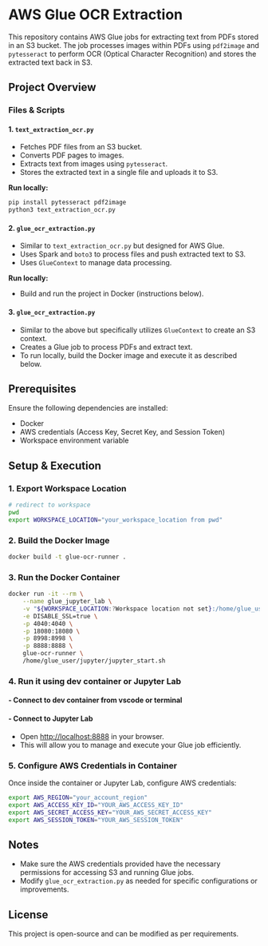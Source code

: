 # AWS Glue OCR Extraction

This repository contains AWS Glue jobs for extracting text from PDFs stored in an S3 bucket. The job processes images within PDFs using `pdf2image` and `pytesseract` to perform OCR (Optical Character Recognition) and stores the extracted text back in S3.

## Project Overview
### Files & Scripts

#### 1. `text_extraction_ocr.py`
- Fetches PDF files from an S3 bucket.
- Converts PDF pages to images.
- Extracts text from images using `pytesseract`.
- Stores the extracted text in a single file and uploads it to S3.

**Run locally:**
```sh
pip install pytesseract pdf2image
python3 text_extraction_ocr.py
```

#### 2. `glue_ocr_extraction.py`
- Similar to `text_extraction_ocr.py` but designed for AWS Glue.
- Uses Spark and `boto3` to process files and push extracted text to S3.
- Uses `GlueContext` to manage data processing.

**Run locally:**
- Build and run the project in Docker (instructions below).

#### 3. `glue_ocr_extraction.py`
- Similar to the above but specifically utilizes `GlueContext` to create an S3 context.
- Creates a Glue job to process PDFs and extract text.
- To run locally, build the Docker image and execute it as described below.

## Prerequisites
Ensure the following dependencies are installed:
- Docker
- AWS credentials (Access Key, Secret Key, and Session Token)
- Workspace environment variable

## Setup & Execution

### 1. Export Workspace Location
```sh
# redirect to workspace 
pwd
export WORKSPACE_LOCATION="your_workspace_location from pwd"
```

### 2. Build the Docker Image
```sh
docker build -t glue-ocr-runner .
```

### 3. Run the Docker Container
```sh
docker run -it --rm \
    --name glue_jupyter_lab \
    -v "${WORKSPACE_LOCATION:?Workspace location not set}:/home/glue_user/workspace/jupyter_workspace" \
    -e DISABLE_SSL=true \
    -p 4040:4040 \
    -p 18080:18080 \
    -p 8998:8998 \
    -p 8888:8888 \
    glue-ocr-runner \
    /home/glue_user/jupyter/jupyter_start.sh
```

### 4. Run it using dev container or Jupyter Lab
#### -  Connect to dev container from vscode or terminal 
#### -  Connect to Jupyter Lab
- Open [http://localhost:8888](http://localhost:8888) in your browser.
- This will allow you to manage and execute your Glue job efficiently.

### 5. Configure AWS Credentials in Container
Once inside the container or Jupyter Lab, configure AWS credentials:
```sh
export AWS_REGION="your_account_region"
export AWS_ACCESS_KEY_ID="YOUR_AWS_ACCESS_KEY_ID"
export AWS_SECRET_ACCESS_KEY="YOUR_AWS_SECRET_ACCESS_KEY"
export AWS_SESSION_TOKEN="YOUR_AWS_SESSION_TOKEN"
```

## Notes
- Make sure the AWS credentials provided have the necessary permissions for accessing S3 and running Glue jobs.
- Modify `glue_ocr_extraction.py` as needed for specific configurations or improvements.

## License
This project is open-source and can be modified as per requirements.